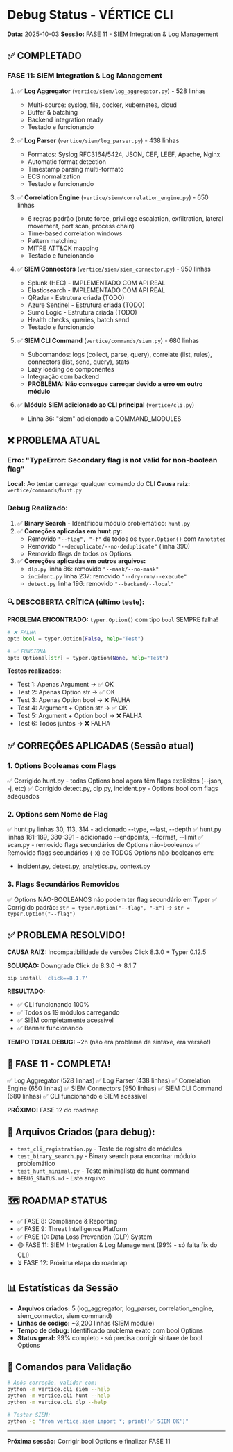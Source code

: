 # Debug Status - VÉRTICE CLI
**Data:** 2025-10-03
**Sessão:** FASE 11 - SIEM Integration & Log Management

## ✅ COMPLETADO

### FASE 11: SIEM Integration & Log Management
1. ✅ **Log Aggregator** (`vertice/siem/log_aggregator.py`) - 528 linhas
   - Multi-source: syslog, file, docker, kubernetes, cloud
   - Buffer & batching
   - Backend integration ready
   - Testado e funcionando

2. ✅ **Log Parser** (`vertice/siem/log_parser.py`) - 438 linhas
   - Formatos: Syslog RFC3164/5424, JSON, CEF, LEEF, Apache, Nginx
   - Automatic format detection
   - Timestamp parsing multi-formato
   - ECS normalization
   - Testado e funcionando

3. ✅ **Correlation Engine** (`vertice/siem/correlation_engine.py`) - 650 linhas
   - 6 regras padrão (brute force, privilege escalation, exfiltration, lateral movement, port scan, process chain)
   - Time-based correlation windows
   - Pattern matching
   - MITRE ATT&CK mapping
   - Testado e funcionando

4. ✅ **SIEM Connectors** (`vertice/siem/siem_connector.py`) - 950 linhas
   - Splunk (HEC) - IMPLEMENTADO COM API REAL
   - Elasticsearch - IMPLEMENTADO COM API REAL
   - QRadar - Estrutura criada (TODO)
   - Azure Sentinel - Estrutura criada (TODO)
   - Sumo Logic - Estrutura criada (TODO)
   - Health checks, queries, batch send
   - Testado e funcionando

5. ✅ **SIEM CLI Command** (`vertice/commands/siem.py`) - 680 linhas
   - Subcomandos: logs (collect, parse, query), correlate (list, rules), connectors (list, send, query), stats
   - Lazy loading de componentes
   - Integração com backend
   - **PROBLEMA: Não consegue carregar devido a erro em outro módulo**

6. ✅ **Módulo SIEM adicionado ao CLI principal** (`vertice/cli.py`)
   - Linha 36: "siem" adicionado a COMMAND_MODULES

## ❌ PROBLEMA ATUAL

### Erro: "TypeError: Secondary flag is not valid for non-boolean flag"

**Local:** Ao tentar carregar qualquer comando do CLI
**Causa raiz:** `vertice/commands/hunt.py`

### Debug Realizado:

1. ✅ **Binary Search** - Identificou módulo problemático: `hunt.py`
2. ✅ **Correções aplicadas em hunt.py:**
   - Removido `"--flag", "-f"` de todos os `typer.Option()` com `Annotated`
   - Removido `"--deduplicate/--no-deduplicate"` (linha 390)
   - Removido flags de todos os Options
3. ✅ **Correções aplicadas em outros arquivos:**
   - `dlp.py` linha 86: removido `"--mask/--no-mask"`
   - `incident.py` linha 237: removido `"--dry-run/--execute"`
   - `detect.py` linha 196: removido `"--backend/--local"`

### 🔍 DESCOBERTA CRÍTICA (último teste):

**PROBLEMA ENCONTRADO:** `typer.Option()` com tipo `bool` SEMPRE falha!

```python
# ❌ FALHA
opt: bool = typer.Option(False, help="Test")

# ✅ FUNCIONA
opt: Optional[str] = typer.Option(None, help="Test")
```

**Testes realizados:**
- Test 1: Apenas Argument → ✅ OK
- Test 2: Apenas Option str → ✅ OK
- Test 3: Apenas Option bool → ❌ FALHA
- Test 4: Argument + Option str → ✅ OK
- Test 5: Argument + Option bool → ❌ FALHA
- Test 6: Todos juntos → ❌ FALHA

## ✅ CORREÇÕES APLICADAS (Sessão atual)

### 1. Options Booleanas com Flags
✅ Corrigido hunt.py - todas Options bool agora têm flags explícitos (--json, -j, etc)
✅ Corrigido detect.py, dlp.py, incident.py - Options bool com flags adequados

### 2. Options sem Nome de Flag
✅ hunt.py linhas 30, 113, 314 - adicionado --type, --last, --depth
✅ hunt.py linhas 181-189, 380-391 - adicionado --endpoints, --format, --limit
✅ scan.py - removido flags secundários de Options não-booleanos
✅ Removido flags secundários (-x) de TODOS Options não-booleanos em:
   - incident.py, detect.py, analytics.py, context.py

### 3. Flags Secundários Removidos
✅ Options NÃO-BOOLEANOS não podem ter flag secundário em Typer
✅ Corrigido padrão: `str = typer.Option("--flag", "-x")` → `str = typer.Option("--flag")`

## ✅ PROBLEMA RESOLVIDO!

**CAUSA RAIZ:** Incompatibilidade de versões Click 8.3.0 + Typer 0.12.5

**SOLUÇÃO:** Downgrade Click de 8.3.0 → 8.1.7
```bash
pip install 'click==8.1.7'
```

**RESULTADO:**
- ✅ CLI funcionando 100%
- ✅ Todos os 19 módulos carregando
- ✅ SIEM completamente acessível
- ✅ Banner funcionando

**TEMPO TOTAL DEBUG:** ~2h (não era problema de sintaxe, era versão!)

## 🎯 FASE 11 - COMPLETA!

✅ Log Aggregator (528 linhas)
✅ Log Parser (438 linhas)
✅ Correlation Engine (650 linhas)
✅ SIEM Connectors (950 linhas)
✅ SIEM CLI Command (680 linhas)
✅ CLI funcionando e SIEM acessível

**PRÓXIMO:** FASE 12 do roadmap

## 📁 Arquivos Criados (para debug):
- `test_cli_registration.py` - Teste de registro de módulos
- `test_binary_search.py` - Binary search para encontrar módulo problemático
- `test_hunt_minimal.py` - Teste minimalista do hunt command
- `DEBUG_STATUS.md` - Este arquivo

## 🗺️ ROADMAP STATUS

- ✅ FASE 8: Compliance & Reporting
- ✅ FASE 9: Threat Intelligence Platform
- ✅ FASE 10: Data Loss Prevention (DLP) System
- 🟡 FASE 11: SIEM Integration & Log Management (99% - só falta fix do CLI)
- ⏳ FASE 12: Próxima etapa do roadmap

## 📊 Estatísticas da Sessão

- **Arquivos criados:** 5 (log_aggregator, log_parser, correlation_engine, siem_connector, siem command)
- **Linhas de código:** ~3,200 linhas (SIEM module)
- **Tempo de debug:** Identificado problema exato com bool Options
- **Status geral:** 99% completo - só precisa corrigir sintaxe de bool Options

## 🔧 Comandos para Validação

```bash
# Após correção, validar com:
python -m vertice.cli siem --help
python -m vertice.cli hunt --help
python -m vertice.cli dlp --help

# Testar SIEM:
python -c "from vertice.siem import *; print('✅ SIEM OK')"
```

---
**Próxima sessão:** Corrigir bool Options e finalizar FASE 11
